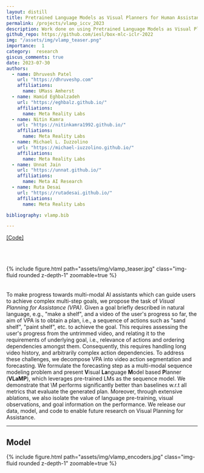 ```yaml
---
layout: distill
title: Pretrained Language Models as Visual Planners for Human Assistance
permalink: /projects/vlamp_iccv_2023
description: Work done on using Pretrained Language Models as Visual Planners for Human Assistance, while interning at Meta (facebook) in 2022 and presented at ICCV 2023.
github_repo: https://github.com/iesl/box-mlc-iclr-2022
img: "/assets/img/vlamp_teaser.png"
importance:  1
category:  research 
giscus_comments: true
date: 2023-07-30
authors:
  - name: Dhruvesh Patel
    url: "https://dhruveshp.com"
    affiliations:
      name: UMass Amherst
  - name: Hamid Eghbalzadeh 
    url: "https://eghbalz.github.io/"
    affiliations:
      name: Meta Reality Labs
  - name: Nitin Kamra
    url: "https://nitinkamra1992.github.io/"
    affiliations: 
      name: Meta Reality Labs
  - name: Michael L. Iuzzolino
    url: "https://michael-iuzzolino.github.io/"
    affiliations:
      name: Meta Reality Labs
  - name: Unnat Jain
    url: "https://unnat.github.io/"
    affiliations:
      name: Meta AI Research
  - name: Ruta Desai
    url: "https://rutadesai.github.io/"
    affiliations:
      name: Meta Reality Labs

bibliography: vlamp.bib

---
```


[[Code]](https://github.com/facebookresearch/VLaMP)


<br><br><br>
{% include figure.html path="assets/img/vlamp_teaser.jpg" class="img-fluid rounded z-depth-1" zoomable=true %}
<br><br><br>
To make progress towards multi-modal AI assistants which can guide users to achieve complex multi-step goals, we propose the task of  *Visual Planning for Assistance (VPA)*.
Given a goal briefly described in natural language, e.g., "make a shelf", and a video of the user's progress so far, the aim of VPA is to obtain a plan, i.e., a sequence of actions such as "sand shelf", "paint shelf", etc. to achieve the goal.
This requires assessing the user's progress from the untrimmed video, and relating it to the requirements of underlying goal, i.e., relevance of actions and ordering dependencies amongst them.
Consequently, this requires handling long video history, and arbitrarily complex action dependencies.
To address these challenges, we decompose VPA into video action segmentation and forecasting.
We formulate the forecasting step as a multi-modal sequence modeling problem and present **V**isual **La**nguage **M**odel based **P**lanner (**VLaMP**), which leverages pre-trained LMs as the sequence model.
We demonstrate that \M performs significantly better than baselines w.r.t all metrics that evaluate the generated plan.
Moreover, through extensive ablations, we also isolate the value of language pre-training, visual observations, and goal information on the performance.
We release our data, model, and code to enable future research on Visual Planning for Assistance.
<hr> 

## Model

{% include figure.html path="assets/img/vlamp_encoders.jpg" class="img-fluid rounded z-depth-1" zoomable=true %}